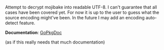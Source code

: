 Attempt to decrypt mojibake into readable UTF-8. I can't guarantee that all cases have been covered yet. For now it is up to the user to guess what the source encoding might've been. In the future I may add an encoding auto-detect feature.

**Documentation**: [GoPkgDoc](http://go.pkgdoc.org/github.com/moshee/mojibake)

(as if this really needs that much documentation)
